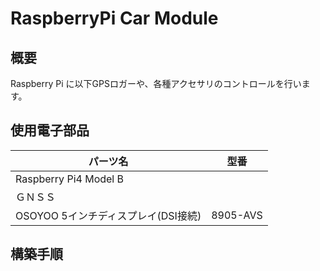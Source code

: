 # RaspberryPi Car Module
## 概要
Raspberry Pi に以下GPSロガーや、各種アクセサリのコントロールを行います。
## 使用電子部品
|パーツ名|型番|
|---|---|
|Raspberry Pi4 Model B||
|ＧＮＳＳ||
|OSOYOO 5インチディスプレイ(DSI接続)|8905-AVS |

## 構築手順
